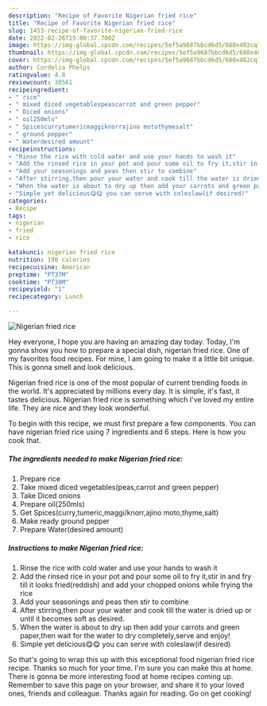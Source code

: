 ```yaml
---
description: "Recipe of Favorite Nigerian fried rice"
title: "Recipe of Favorite Nigerian fried rice"
slug: 1453-recipe-of-favorite-nigerian-fried-rice
date: 2022-02-26T15:00:37.700Z
image: https://img-global.cpcdn.com/recipes/5ef5a9687bbcd6d5/680x482cq70/nigerian-fried-rice-recipe-main-photo.jpg
thumbnail: https://img-global.cpcdn.com/recipes/5ef5a9687bbcd6d5/680x482cq70/nigerian-fried-rice-recipe-main-photo.jpg
cover: https://img-global.cpcdn.com/recipes/5ef5a9687bbcd6d5/680x482cq70/nigerian-fried-rice-recipe-main-photo.jpg
author: Cordelia Phelps
ratingvalue: 4.8
reviewcount: 30561
recipeingredient:
- " rice"
- " mixed diced vegetablespeascarrot and green pepper"
- " Diced onions"
- " oil250mls"
- " Spicescurrytumericmaggiknorrajino motothymesalt"
- " ground pepper"
- " Waterdesired amount"
recipeinstructions:
- "Rinse the rice with cold water and use your hands to wash it"
- "Add the rinsed rice in your pot and pour some oil to fry it,stir in and fry till it looks fried(reddish) and add your chopped onions while frying the rice"
- "Add your seasonings and peas then stir to combine"
- "After stirring,then pour your water and cook till the water is dried up or until it becomes soft as desired."
- "When the water is about to dry up then add your carrots and green paper,then wait for the water to dry completely,serve and enjoy!"
- "Simple yet delicious😋😋 you can serve with coleslaw(if desired)"
categories:
- Recipe
tags:
- nigerian
- fried
- rice

katakunci: nigerian fried rice 
nutrition: 190 calories
recipecuisine: American
preptime: "PT37M"
cooktime: "PT38M"
recipeyield: "1"
recipecategory: Lunch

---
```



![Nigerian fried rice](https://img-global.cpcdn.com/recipes/5ef5a9687bbcd6d5/680x482cq70/nigerian-fried-rice-recipe-main-photo.jpg)

Hey everyone, I hope you are having an amazing day today. Today, I'm gonna show you how to prepare a special dish, nigerian fried rice. One of my favorites food recipes. For mine, I am going to make it a little bit unique. This is gonna smell and look delicious.

Nigerian fried rice is one of the most popular of current trending foods in the world. It's appreciated by millions every day. It is simple, it's fast, it tastes delicious. Nigerian fried rice is something which I've loved my entire life. They are nice and they look wonderful.




To begin with this recipe, we must first prepare a few components. You can have nigerian fried rice using 7 ingredients and 6 steps. Here is how you cook that.

<!--inarticleads1-->

##### The ingredients needed to make Nigerian fried rice:

1. Prepare  rice
1. Take  mixed diced vegetables(peas,carrot and green pepper)
1. Take  Diced onions
1. Prepare  oil(250mls)
1. Get  Spices(curry,tumeric,maggi/knorr,ajino moto,thyme,salt)
1. Make ready  ground pepper
1. Prepare  Water(desired amount)




<!--inarticleads2-->

##### Instructions to make Nigerian fried rice:

1. Rinse the rice with cold water and use your hands to wash it
1. Add the rinsed rice in your pot and pour some oil to fry it,stir in and fry till it looks fried(reddish) and add your chopped onions while frying the rice
1. Add your seasonings and peas then stir to combine
1. After stirring,then pour your water and cook till the water is dried up or until it becomes soft as desired.
1. When the water is about to dry up then add your carrots and green paper,then wait for the water to dry completely,serve and enjoy!
1. Simple yet delicious😋😋 you can serve with coleslaw(if desired)




So that's going to wrap this up with this exceptional food nigerian fried rice recipe. Thanks so much for your time. I'm sure you can make this at home. There is gonna be more interesting food at home recipes coming up. Remember to save this page on your browser, and share it to your loved ones, friends and colleague. Thanks again for reading. Go on get cooking!
